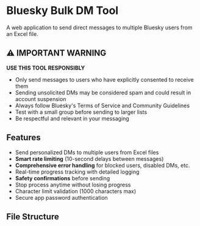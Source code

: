 # Bluesky Bulk DM Tool

A web application to send direct messages to multiple Bluesky users from an Excel file.

## ⚠️ IMPORTANT WARNING

**USE THIS TOOL RESPONSIBLY**

- Only send messages to users who have explicitly consented to receive them
- Sending unsolicited DMs may be considered spam and could result in account suspension
- Always follow Bluesky's Terms of Service and Community Guidelines
- Test with a small group before sending to larger lists
- Be respectful and relevant in your messaging

## Features

- Send personalized DMs to multiple users from Excel files
- **Smart rate limiting** (10-second delays between messages)
- **Comprehensive error handling** for blocked users, disabled DMs, etc.
- Real-time progress tracking with detailed logging
- **Safety confirmations** before sending
- Stop process anytime without losing progress
- Character limit validation (1000 characters max)
- Secure app password authentication

## File Structure
